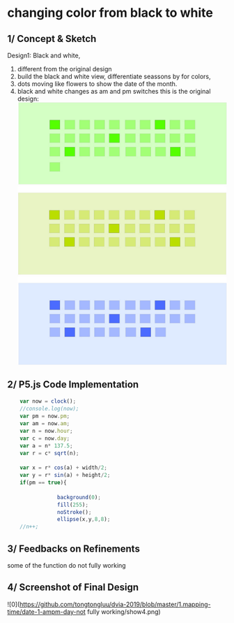 # changing color from black to white

## 1/ Concept & Sketch
Design1: Black and white,
1. different from the original design
2. build the black and white view, differentiate seassons by for colors,
3. dots moving like flowers to show the date of the month. 
4. black and white changes as am and pm switches
this is the original design:
![0](https://github.com/tongtongluu/dvia-2019/blob/master/1.mapping-time/process/4_calendarClock1_dayofmonth_season.jpg)



## 2/ P5.js Code Implementation

```Javascript
 	var now = clock();
	//console.log(now);
	var pm = now.pm;
	var am = now.am;
	var n = now.hour;
	var c = now.day;
	var a = n* 137.5;
	var r = c* sqrt(n);

	var x = r* cos(a) + width/2;
	var y = r* sin(a) + height/2;
	if(pm == true){
		
				background(0);
				fill(255);
				noStroke();
				ellipse(x,y,8,8);
	//n++;

```
## 3/ Feedbacks on Refinements
some of the function do not fully working

## 4/ Screenshot of Final Design
![0](https://github.com/tongtongluu/dvia-2019/blob/master/1.mapping-time/date-1-ampm-day-not fully working/show4.png)
